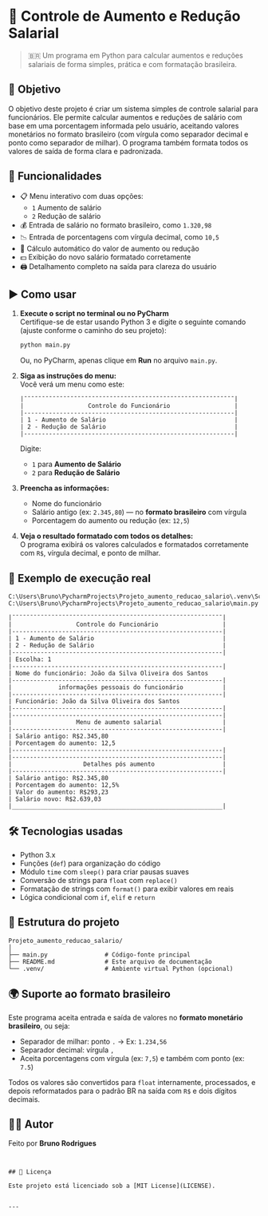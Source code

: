 
# 💼 Controle de Aumento e Redução Salarial

> 🇧🇷 Um programa em Python para calcular aumentos e reduções salariais de forma simples, prática e com formatação brasileira.  

## 🧠 Objetivo

O objetivo deste projeto é criar um sistema simples de controle salarial para funcionários. Ele permite calcular aumentos e reduções de salário com base em uma porcentagem informada pelo usuário, aceitando valores monetários no formato brasileiro (com vírgula como separador decimal e ponto como separador de milhar). O programa também formata todos os valores de saída de forma clara e padronizada.

## 🎯 Funcionalidades

- 📋 Menu interativo com duas opções:
  - `1` Aumento de salário
  - `2` Redução de salário
- 💰 Entrada de salário no formato brasileiro, como `1.320,98`
- 📉 Entrada de porcentagens com vírgula decimal, como `10,5`
- 🧮 Cálculo automático do valor de aumento ou redução
- 💵 Exibição do novo salário formatado corretamente
- 🖨️ Detalhamento completo na saída para clareza do usuário

## ▶️ Como usar

1. **Execute o script no terminal ou no PyCharm**  
   Certifique-se de estar usando Python 3 e digite o seguinte comando (ajuste conforme o caminho do seu projeto):

   ```bash
   python main.py
   ```

   Ou, no PyCharm, apenas clique em **Run** no arquivo `main.py`.

2. **Siga as instruções do menu:**  
   Você verá um menu como este:

   ```
   |¯¯¯¯¯¯¯¯¯¯¯¯¯¯¯¯¯¯¯¯¯¯¯¯¯¯¯¯¯¯¯¯¯¯¯¯¯¯¯¯¯¯¯¯¯¯¯¯¯¯¯¯¯¯¯¯¯¯¯|
   |                  Controle do Funcionário                  |
   |-----------------------------------------------------------|
   | 1 - Aumento de Salário                                    |
   | 2 - Redução de Salário                                    |
   |-----------------------------------------------------------|
   ```

   Digite:
   - `1` para **Aumento de Salário**
   - `2` para **Redução de Salário**

3. **Preencha as informações:**  
   - Nome do funcionário
   - Salário antigo (ex: `2.345,80`) — no **formato brasileiro** com vírgula
   - Porcentagem do aumento ou redução (ex: `12,5`)

4. **Veja o resultado formatado com todos os detalhes:**  
   O programa exibirá os valores calculados e formatados corretamente com `R$`, vírgula decimal, e ponto de milhar.

## 📌 Exemplo de execução real

```text
C:\Users\Bruno\PycharmProjects\Projeto_aumento_reducao_salario\.venv\Scripts\python.exe C:\Users\Bruno\PycharmProjects\Projeto_aumento_reducao_salario\main.py 

|¯¯¯¯¯¯¯¯¯¯¯¯¯¯¯¯¯¯¯¯¯¯¯¯¯¯¯¯¯¯¯¯¯¯¯¯¯¯¯¯¯¯¯¯¯¯¯¯¯¯¯¯¯¯¯¯¯¯¯|
|                  Controle do Funcionário                  |
|-----------------------------------------------------------|
| 1 - Aumento de Salário                                    |
| 2 - Redução de Salário                                    |
|-----------------------------------------------------------|
| Escolha: 1
|-----------------------------------------------------------|
| Nome do funcionário: João da Silva Oliveira dos Santos
|-----------------------------------------------------------|
|             informações pessoais do funcionário           |
|-----------------------------------------------------------|
| Funcionário: João da Silva Oliveira dos Santos
|-----------------------------------------------------------|
|-----------------------------------------------------------|
|                  Menu de aumento salarial                 |
|-----------------------------------------------------------|
| Salário antigo: R$2.345,80
| Porcentagem do aumento: 12,5
|-----------------------------------------------------------|
|-----------------------------------------------------------|
|                    Detalhes pós aumento                   |
|-----------------------------------------------------------|
| Salário antigo: R$2.345,80
| Porcentagem do aumento: 12,5%
| Valor do aumento: R$293,23
| Salário novo: R$2.639,03
|___________________________________________________________|
```

## 🛠️ Tecnologias usadas

- Python 3.x
- Funções (`def`) para organização do código
- Módulo `time` com `sleep()` para criar pausas suaves
- Conversão de strings para `float` com `replace()`
- Formatação de strings com `format()` para exibir valores em reais
- Lógica condicional com `if`, `elif` e `return`

## 📂 Estrutura do projeto

```
Projeto_aumento_reducao_salario/
│
├── main.py                # Código-fonte principal
├── README.md              # Este arquivo de documentação
└── .venv/                 # Ambiente virtual Python (opcional)
```

## 🌍 Suporte ao formato brasileiro

Este programa aceita entrada e saída de valores no **formato monetário brasileiro**, ou seja:
- Separador de milhar: ponto `.` → Ex: `1.234,56`
- Separador decimal: vírgula `,`
- Aceita porcentagens com vírgula (ex: `7,5`) e também com ponto (ex: `7.5`)

Todos os valores são convertidos para `float` internamente, processados, e depois reformatados para o padrão BR na saída com `R$` e dois dígitos decimais.

## 🧑‍💻 Autor

Feito por **Bruno Rodrigues**  

```


## 📜 Licença

Este projeto está licenciado sob a [MIT License](LICENSE).


---

